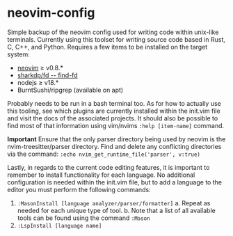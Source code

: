 # neovim-config

Simple backup of the neovim config used for writing code within unix-like terminals. Currently using this toolset for writing source code based in Rust, C, C++, and Python. Requires a few items to be installed on the target system:

- [neovim](https://github.com/neovim/neovim/releases) $\geq$ v0.8.*
- [sharkdp/fd -- find-fd](https://github.com/sharkdp/fd)
- nodejs $\geq$ v18.*
- BurntSushi/ripgrep (available on apt)


Probably needs to be run in a bash terminal too. As for how to actually use this tooling, see which plugins are currently installed within the init.vim file and visit the docs of the associated projects. It should also be possible to find most of that information using vim/nvims `:help [item-name]` command. 

**Important**
Ensure that the only parser directory being used by neovim is the nvim-treesitter/parser directory. Find and delete any conflicting directories via the command:
`:echo nvim_get_runtime_file('parser', v:true)`


Lastly, in regards to the current code editing features, it is important to remember to install functionality for each language. No additional configuration is needed within the init.vim file, but to add a language to the editor you must perform the following commands:

1. `:MasonInstall [language analyzer/parser/formatter]`
	a. Repeat as needed for each unique type of tool. 
	b. Note that a list of all available tools can be found using the command `:Mason`
2. `:LspInstall [language name]`
